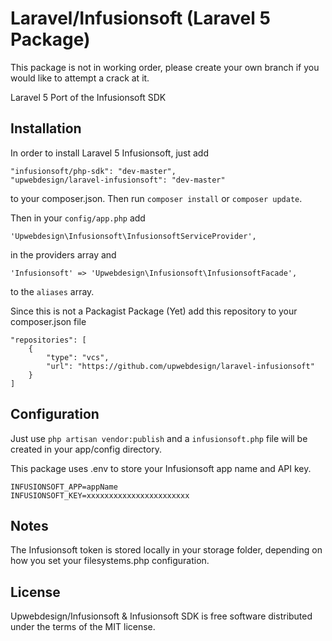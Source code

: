 # Laravel/Infusionsoft (Laravel 5 Package)

This package is not in working order, please create your own branch if you would like to attempt a crack at it.

Laravel 5 Port of the Infusionsoft SDK

## Installation

In order to install Laravel 5 Infusionsoft, just add

    "infusionsoft/php-sdk": "dev-master",
    "upwebdesign/laravel-infusionsoft": "dev-master"

to your composer.json. Then run `composer install` or `composer update`.

Then in your `config/app.php` add

    'Upwebdesign\Infusionsoft\InfusionsoftServiceProvider',

in the providers array and

    'Infusionsoft' => 'Upwebdesign\Infusionsoft\InfusionsoftFacade',

to the `aliases` array.

Since this is not a Packagist Package (Yet) add this repository to your composer.json file

    "repositories": [
        {
            "type": "vcs",
            "url": "https://github.com/upwebdesign/laravel-infusionsoft"
        }
    ]

## Configuration

Just use `php artisan vendor:publish` and a `infusionsoft.php` file will be created in your app/config directory.

This package uses .env to store your Infusionsoft app name and API key.

    INFUSIONSOFT_APP=appName
    INFUSIONSOFT_KEY=xxxxxxxxxxxxxxxxxxxxxxx

## Notes

The Infusionsoft token is stored locally in your storage folder, depending on how you set your filesystems.php configuration.

## License

Upwebdesign/Infusionsoft & Infusionsoft SDK is free software distributed under the terms of the MIT license.